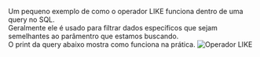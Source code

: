 Um pequeno exemplo de como o operador LIKE funciona dentro de uma query no SQL.
<br>
Geralmente ele é usado para filtrar dados específicos que sejam semelhantes ao parâmentro que estamos buscando.
<br>
O print da query abaixo mostra como funciona na prática.
![Operador LIKE](https://github.com/user-attachments/assets/d83866cc-eea7-4095-a96b-42225168dbad)
